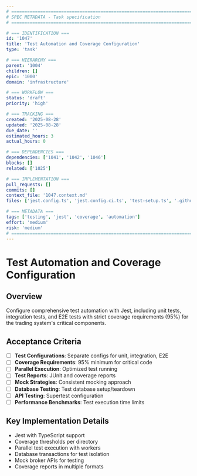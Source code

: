```yaml
---
# ============================================================================
# SPEC METADATA - Task specification
# ============================================================================

# === IDENTIFICATION ===
id: '1047'
title: 'Test Automation and Coverage Configuration'
type: 'task'

# === HIERARCHY ===
parent: '1004'
children: []
epic: '1000'
domain: 'infrastructure'

# === WORKFLOW ===
status: 'draft'
priority: 'high'

# === TRACKING ===
created: '2025-08-28'
updated: '2025-08-28'
due_date: ''
estimated_hours: 3
actual_hours: 0

# === DEPENDENCIES ===
dependencies: ['1041', '1042', '1046']
blocks: []
related: ['1025']

# === IMPLEMENTATION ===
pull_requests: []
commits: []
context_file: '1047.context.md'
files: ['jest.config.ts', 'jest.config.ci.ts', 'test-setup.ts', '.github/workflows/test-*.yml']

# === METADATA ===
tags: ['testing', 'jest', 'coverage', 'automation']
effort: 'medium'
risk: 'medium'
# ============================================================================
---
```


# Test Automation and Coverage Configuration

## Overview

Configure comprehensive test automation with Jest, including unit tests, integration tests, and E2E tests with strict coverage requirements (95%) for the trading system's critical components.

## Acceptance Criteria

- [ ] **Test Configurations**: Separate configs for unit, integration, E2E
- [ ] **Coverage Requirements**: 95% minimum for critical code
- [ ] **Parallel Execution**: Optimized test running
- [ ] **Test Reports**: JUnit and coverage reports
- [ ] **Mock Strategies**: Consistent mocking approach
- [ ] **Database Testing**: Test database setup/teardown
- [ ] **API Testing**: Supertest configuration
- [ ] **Performance Benchmarks**: Test execution time limits

## Key Implementation Details

- Jest with TypeScript support
- Coverage thresholds per directory
- Parallel test execution with workers
- Database transactions for test isolation
- Mock broker APIs for testing
- Coverage reports in multiple formats
